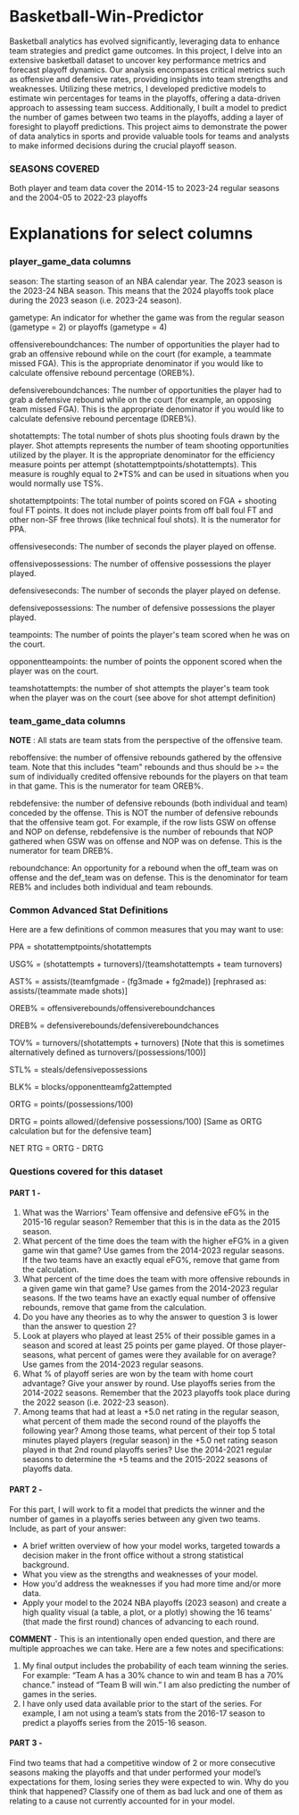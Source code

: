 # Basketball-Win-Predictor
Basketball analytics has evolved significantly, leveraging data to enhance team strategies and predict game outcomes. In this project, I delve into an extensive basketball dataset to uncover key performance metrics and forecast playoff dynamics. Our analysis encompasses critical metrics such as offensive and defensive rates, providing insights into team strengths and weaknesses. Utilizing these metrics, I developed predictive models to estimate win percentages for teams in the playoffs, offering a data-driven approach to assessing team success. Additionally, I built a model to predict the number of games between two teams in the playoffs, adding a layer of foresight to playoff predictions. This project aims to demonstrate the power of data analytics in sports and provide valuable tools for teams and analysts to make informed decisions during the crucial playoff season.

### SEASONS COVERED ###

Both player and team data cover the 2014-15 to 2023-24 regular seasons and the 2004-05 to 2022-23 playoffs

# Explanations for select columns

### player_game_data columns ###

season: The starting season of an NBA calendar year. The 2023 season is the 2023-24 NBA season. This means that the 2024 playoffs took place during the 2023 season (i.e. 2023-24 season).

gametype: An indicator for whether the game was from the regular season (gametype = 2) or playoffs (gametype = 4)

offensivereboundchances: The number of opportunities the player had to grab an offensive rebound while on the court (for example, a teammate missed FGA). This is the appropriate denominator if you would like to calculate offensive rebound percentage (OREB%).

defensivereboundchances: The number of opportunities the player had to grab a defensive rebound while on the court (for example, an opposing team missed FGA). This is the appropriate denominator if you would like to calculate defensive rebound percentage (DREB%).

shotattempts: The total number of shots plus shooting fouls drawn by the player. Shot attempts represents the number of team shooting opportunities utilized by the player. It is the appropriate denominator for the efficiency measure points per attempt (shotattemptpoints/shotattempts). This measure is roughly equal to 2*TS% and can be used in situations when you would normally use TS%.

shotattemptpoints: The total number of points scored on FGA + shooting foul FT points. It does not include player points from off ball foul FT and other non-SF free throws (like technical foul shots). It is the numerator for PPA.

offensiveseconds: The number of seconds the player played on offense.

offensivepossessions: The number of offensive possessions the player played. 

defensiveseconds: The number of seconds the player played on defense.

defensivepossessions: The number of defensive possessions the player played.

teampoints: The number of points the player's team scored when he was on the court.

opponentteampoints: the number of points the opponent scored when the player was on the court.

teamshotattempts: the number of shot attempts the player's team took when the player was on the court (see above for shot attempt definition)


### team_game_data columns ###

**NOTE** : All stats are team stats from the perspective of the offensive team.

reboffensive: the number of offensive rebounds gathered by the offensive team. Note that this includes "team" rebounds and thus should be >= the sum of individually credited offensive rebounds for the players on that team in that game. This is the numerator for team OREB%.

rebdefensive: the number of defensive rebounds (both individual and team) conceded by the offense. This is NOT the number of defensive rebounds that the offensive team got. For example, if the row lists GSW on offense and NOP on defense, rebdefensive is the number of rebounds that NOP gathered when GSW was on offense and NOP was on defense. This is the numerator for team DREB%.

reboundchance: An opportunity for a rebound when the off_team was on offense and the def_team was on defense. This is the denominator for team REB% and includes both individual and team rebounds.

### Common Advanced Stat Definitions ###

Here are a few definitions of common measures that you may want to use:

PPA = shotattemptpoints/shotattempts

USG% = (shotattempts + turnovers)/(teamshotattempts + team turnovers)

AST% = assists/(teamfgmade - (fg3made + fg2made)) [rephrased as: assists/(teammate made shots)]

OREB% = offensiverebounds/offensivereboundchances

DREB% = defensiverebounds/defensivereboundchances

TOV% = turnovers/(shotattempts + turnovers) [Note that this is sometimes alternatively defined as turnovers/(possessions/100)]

STL% = steals/defensivepossessions

BLK% = blocks/opponentteamfg2attempted

ORTG = points/(possessions/100)

DRTG = points allowed/(defensive possessions/100) [Same as ORTG calculation but for the defensive team]

NET RTG = ORTG - DRTG

### Questions covered for this dataset ###

#### PART 1 -
1. What was the Warriors' Team offensive and defensive eFG% in the 2015-16 regular season? Remember that this is in the data as the 2015 season.
2. What percent of the time does the team with the higher eFG% in a given game win that game? Use games from the 2014-2023 regular seasons. If the two teams have an exactly equal eFG%, remove that game from the calculation.
3. What percent of the time does the team with more offensive rebounds in a given game win that game? Use games from the 2014-2023 regular seasons. If the two teams have an exactly equal number of offensive rebounds, remove that game from the calculation.
4. Do you have any theories as to why the answer to question 3 is lower than the answer to question 2?
5. Look at players who played at least 25% of their possible games in a season and scored at least 25 points per game played. Of those player-seasons, what percent of games were they available for on average? Use games from the 2014-2023 regular seasons.
6. What % of playoff series are won by the team with home court advantage? Give your answer by round. Use playoffs series from the 2014-2022 seasons. Remember that the 2023 playoffs took place during the 2022 season (i.e. 2022-23 season).
7. Among teams that had at least a +5.0 net rating in the regular season, what percent of them made the second round of the playoffs the following year? Among those teams, what percent of their top 5 total minutes played players (regular season) in the +5.0 net rating season played in that 2nd round playoffs series? Use the 2014-2021 regular seasons to determine the +5 teams and the 2015-2022 seasons of playoffs data.  

#### PART 2 -
For this part, I will work to fit a model  that predicts the winner and the number of games in a playoffs series between any given two teams.   
Include, as part of your answer:   
  - A brief written overview of how your model works, targeted towards a decision maker in the front office without a strong statistical background.  
  - What you view as the strengths and weaknesses of your model.  
  - How you'd address the weaknesses if you had more time and/or more data.  
  - Apply your model to the 2024 NBA playoffs (2023 season) and create a high quality visual (a table, a plot, or a plotly) showing the 16 teams' (that made the first round) chances of advancing to each round.
    
**COMMENT** -
This is an intentionally open ended question, and there are multiple approaches we can take. Here are a few notes and specifications:    
1. My final output includes the probability of each team winning the series. For example: “Team A has a 30% chance to win and team B has a 70% chance.” instead of “Team B will win.” I am also predicting the number of games in the series.
2. I have only used data available prior to the start of the series. For example, I am not using a team’s stats from the 2016-17 season to predict a playoffs series from the 2015-16 season.

#### PART 3 -
Find two teams that had a competitive window of 2 or more consecutive seasons making the playoffs and that under performed your model’s expectations for them, losing series they were expected to win. Why do you think that happened? Classify one of them as bad luck and one of them as relating to a cause not currently accounted for in your model.

